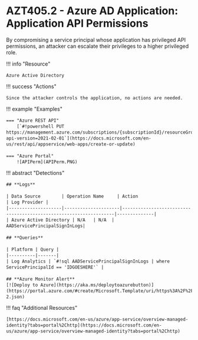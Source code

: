 # AZT405.2 - Azure AD Application: Application API Permissions

By compromising a service principal whose application has privileged API permissions, an attacker can escalate their privileges to a higher privileged role. 

!!! info "Resource" 

	Azure Active Directory

!!! success "Actions"

	Since the attacker controls the application, no actions are needed.

!!! example "Examples"

	=== "Azure REST API"	
		[`#!powershell PUT https://management.azure.com/subscriptions/{subscriptionId}/resourceGroups/{resourceGroupName}/providers/Microsoft.Web/sites/{name}?api-version=2021-02-01`](https://docs.microsoft.com/en-us/rest/api/appservice/web-apps/create-or-update)		

    === "Azure Portal"
    	![APIPerm](APIPerm.PNG)

!!! abstract "Detections"

	## **Logs** 

    | Data Source        | Operation Name     | Action                                                            | Log Provider |
    |--------------------|---------------------|-------------------------------------------------------------------|--------------|
    | Azure Active Directory | N/A	 | N/A	| AADServicePrincipalSignInLogs|
	
	## **Queries**

	| Platform | Query |
    |----------|-------|
	| Log Analytics | `#!sql AADServicePrincipalSignInLogs | where ServicePrincipalId == 'IDGOESHERE'` |
	
	## **Azure Monitor Alert**
	[![Deploy to Azure](https://aka.ms/deploytoazurebutton)](https://portal.azure.com/#create/Microsoft.Template/uri/https%3A%2F%2Fraw.githubusercontent.com%2Fmicrosoft%2FAzDetectSuite%2Fmain%2FAzureThreatResearchMatrix%2FPrivilegeEscalation%2FAZT405%2FAZT405-2.json)

!!! faq "Additional Resources"

	[https://docs.microsoft.com/en-us/azure/app-service/overview-managed-identity?tabs=portal%2Chttp](https://docs.microsoft.com/en-us/azure/app-service/overview-managed-identity?tabs=portal%2Chttp)
